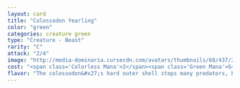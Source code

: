 ```yaml
---
layout: card
title: "Colossodon Yearling"
color: "green"
categories: creature green
type: "Creature - Beast"
rarity: "C"
attack: "2/4"
image: "http://media-dominaria.cursecdn.com/avatars/thumbnails/68/437/200/283/635618513231962337.png"
cost: "<span class='Colorless Mana'>2</span><span class='Green Mana'>G</span>"
flavor: "The colossodon&#x27;s hard outer shell stops many predators, but with a gentle flip from a dragon, it quickly becomes a meal in a bowl."
---
```




